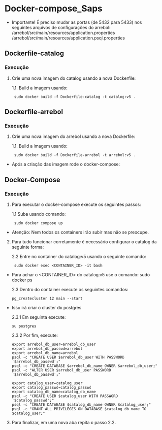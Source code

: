 # Docker-compose_Saps

* Importante! É preciso mudar as portas (de 5432 para 5433) nos seguintes arquivos de configurações do arrebol:
  /arrebol/src/main/resources/application.properties
  /arrebol/src/main/resources/application.psql.properties


## Dockerfile-catalog
### Execução
1. Crie uma nova imagem do catalog usando a nova Dockerfile:

    1.1. Build a imagem usando:


        sudo docker build -f Dockerfile-catalog -t catalog:v5 .
     
## Dockerfile-arrebol
### Execução
1. Crie uma nova imagem do arrebol usando a nova Dockerfile:

    1.1. Build a imagem usando:

        sudo docker build -f Dockerfile-arrebol -t arrebol:v5 .

* Após a criação das imagem rode o docker-compose:

## Docker-Compose
### Execução
1. Para executar o docker-compose execute os seguintes passos:

    1.1 Suba usando comando:
    
    
        sudo docker compose up
   
* Atenção: Nem todos os containers irão subir mas não se preocupe.

2. Para tudo funcionar corretamente é necessário configurar o catalog da seguinte forma:

    2.2 Entre no container do catalog:v5 usando o seguinte comando:
 
 
        sudo docker exec <CONTAINER_ID> -it bash
  
  * Para achar o <CONTAINER_ID> do catalog:v5 use o comando: sudo docker ps
    
    
    2.3 Dentro do container execute os seguintes comandos:
 
 
        pg_createcluster 12 main --start
     
  * Isso irá criar o cluster do postgres
     
     
     2.3.1 Em seguinta execute:
     
     
        su postgres
           
           
     2.3.2 Por fim, execute:
           
           
        export arrebol_db_user=arrebol_db_user
        export arrebol_db_passwd=arrebol
        export arrebol_db_name=arrebol
        psql -c "CREATE USER $arrebol_db_user WITH PASSWORD '$arrebol_db_passwd';"
        psql -c "CREATE DATABASE $arrebol_db_name OWNER $arrebol_db_user;"
        psql -c "ALTER USER $arrebol_db_user PASSWORD '$arrebol_db_passwd';"

        export catalog_user=catalog_user
        export catalog_passwd=catalog_passwd
        export catalog_db_name=catalog_db_name
        psql -c "CREATE USER $catalog_user WITH PASSWORD '$catalog_passwd';"
        psql -c "CREATE DATABASE $catalog_db_name OWNER $catalog_user;"
        psql -c "GRANT ALL PRIVILEGES ON DATABASE $catalog_db_name TO $catalog_user;"

3. Para finalizar, em uma nova aba repita o passo 2.2.
